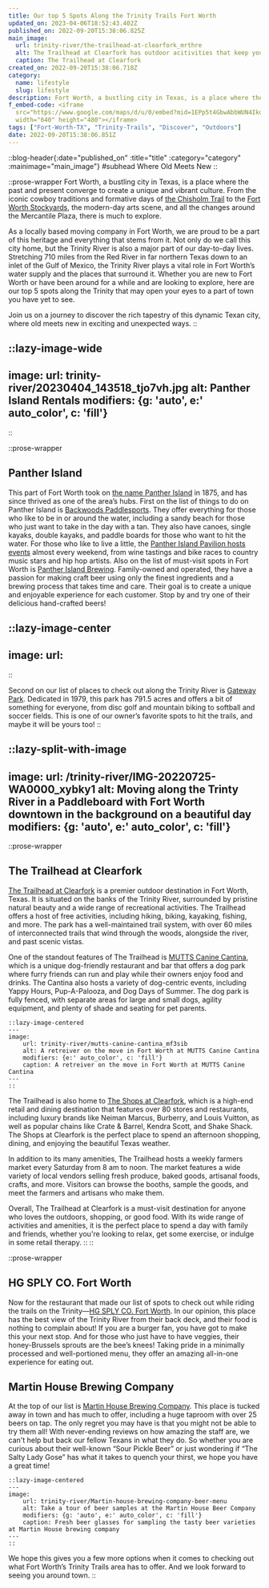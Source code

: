 ```yaml
---
title: Our top 5 Spots Along the Trinity Trails Fort Worth
updated_on: 2023-04-06T18:52:43.402Z
published_on: 2022-09-20T15:38:06.825Z
main_image:
  url: trinity-river/the-trailhead-at-clearfork_mrthre
  alt: The Trailhead at Clearfork has outdoor acitivities that keep you moving
  caption: The Trailhead at Clearfork
created_on: 2022-09-20T15:38:06.718Z
category:
  name: lifestyle
  slug: lifestyle
description: Fort Worth, a bustling city in Texas, is a place where the past and present converge to create a unique and vibrant culture. From the iconic cowboy traditions to the modern-day arts scene, Fort Worth offers a fascinating blend of history and innovation.
f_embed-code: <iframe
  src="https://www.google.com/maps/d/u/0/embed?mid=1EPp5t4GbwAbbWUN4Ikd8l_UO28MwjxA&ehbc=2E312F"
  width="640" height="480"></iframe>
tags: ["Fort-Worth-TX", "Trinity-Trails", "Discover", "Outdoors"]
date: 2022-09-20T15:38:06.851Z
---
```

::blog-header{:date="published_on" :title="title" :category="category" :mainimage="main_image"}
#subhead
Where Old Meets New
::

::prose-wrapper
Fort Worth, a bustling city in Texas, is a place where the past and present converge to create a unique and vibrant culture. From the iconic cowboy traditions and formative days of [the Chisholm Trail](https://www.tshaonline.org/handbook/entries/chisholm-trail#:~:text=The%20Chisholm%20Trail%20was%20the,recover%20from%20the%20Civil%20War) to the [Fort Worth Stockyards](https://www.fortworthstockyards.org/), the modern-day arts scene, and all the changes around the Mercantile Plaza, there is much to explore.

As a locally based moving company in Fort Worth, we are proud to be a part of this heritage and everything that stems from it. Not only do we call this city home, but the Trinity River is also a major part of our day-to-day lives. Stretching 710 miles from the Red River in far northern Texas down to an inlet of the Gulf of Mexico, the Trinity River plays a vital role in Fort Worth’s water supply and the places that surround it. Whether you are new to Fort Worth or have been around for a while and are looking to explore, here are our top 5 spots along the Trinity that may open your eyes to a part of town you have yet to see.

Join us on a journey to discover the rich tapestry of this dynamic Texan city, where old meets new in exciting and unexpected ways.
::

::lazy-image-wide
---
image:
    url: trinity-river/20230404_143518_tjo7vh.jpg
    alt: Panther Island Rentals
    modifiers: {g: 'auto', e:' auto_color', c: 'fill'}
---
::

::prose-wrapper
## Panther Island

This part of Fort Worth took on [the name Panther Island](https://pantherislandcc.com/v2/panther-island-news/how-did-panther-island-get-its-name/) in 1875, and has since thrived as one of the area’s hubs. First on the list of things to do on Panther Island is [Backwoods Paddlesports](https://www.tripadvisor.com/Attraction_Review-g55857-d8139832-Reviews-Backwoods_Paddlesports_at_Panther_Island_Pavilion-Fort_Worth_Texas.html). They offer everything for those who like to be in or around the water, including a sandy beach for those who just want to take in the day with a tan. They also have canoes, single kayaks, double kayaks, and paddle boards for those who want to hit the water. For those who like to live a little, the [Panther Island Pavilion hosts events](https://pantherislandpavilion.com/events/list/) almost every weekend, from wine tastings and bike races to country music stars and hip hop artists. Also on the list of must-visit spots in Fort Worth is [Panther Island Brewing](https://www.pantherislandbrewing.com/). Family-owned and operated, they have a passion for making craft beer using only the finest ingredients and a brewing process that takes time and care. Their goal is to create a unique and enjoyable experience for each customer. Stop by and try one of their delicious hand-crafted beers!

::lazy-image-center
---
image:
  url: 
---
::

Second on our list of places to check out along the Trinity River is [Gateway Park](https://www.fortworthtexas.gov/departments/parks/parks-and-trails/gateway-park). Dedicated in 1979, this park has 791.5 acres and offers a bit of something for everyone, from disc golf and mountain biking to softball and soccer fields. This is one of our owner’s favorite spots to hit the trails, and maybe it will be yours too!
::

::lazy-split-with-image
---
image:
    url: /trinity-river/IMG-20220725-WA0000_xybky1
    alt: Moving along the Trinty River in a Paddleboard with Fort Worth downtown in the background on a beautiful day
    modifiers: {g: 'auto', e:' auto_color', c: 'fill'}
---
  ::prose-wrapper
  ## The Trailhead at Clearfork

  [The Trailhead at Clearfork](https://www.clearfork1848.com/thetrailhead) is a premier outdoor destination in Fort Worth, Texas. It is situated on the banks of the Trinity River, surrounded by pristine natural beauty and a wide range of recreational activities. The Trailhead offers a host of free activities, including hiking, biking, kayaking, fishing, and more. The park has a well-maintained trail system, with over 60 miles of interconnected trails that wind through the woods, alongside the river, and past scenic vistas.

  One of the standout features of The Trailhead is [MUTTS Canine Cantina](https://muttscantina.com/tx-fort-worth-clearfork/), which is a unique dog-friendly restaurant and bar that offers a dog park where furry friends can run and play while their owners enjoy food and drinks. The Cantina also hosts a variety of dog-centric events, including Yappy Hours, Pup-A-Palooza, and Dog Days of Summer. The dog park is fully fenced, with separate areas for large and small dogs, agility equipment, and plenty of shade and seating for pet parents.

    ::lazy-image-centered
    ---
    image:
        url: trinity-river/mutts-canine-cantina_mf3sib
        alt: A retreiver on the move in Fort Worth at MUTTS Canine Cantina
        modifiers: {e:' auto_color', c: 'fill'}
        caption: A retreiver on the move in Fort Worth at MUTTS Canine Cantina
    ---
    ::


  The Trailhead is also home to [The Shops at Clearfork](https://www.simon.com/mall/the-shops-at-clearfork), which is a high-end retail and dining destination that features over 80 stores and restaurants, including luxury brands like Neiman Marcus, Burberry, and Louis Vuitton, as well as popular chains like Crate & Barrel, Kendra Scott, and Shake Shack. The Shops at Clearfork is the perfect place to spend an afternoon shopping, dining, and enjoying the beautiful Texas weather.

  In addition to its many amenities, The Trailhead hosts a weekly farmers market every Saturday from 8 am to noon. The market features a wide variety of local vendors selling fresh produce, baked goods, artisanal foods, crafts, and more. Visitors can browse the booths, sample the goods, and meet the farmers and artisans who make them.

  Overall, The Trailhead at Clearfork is a must-visit destination for anyone who loves the outdoors, shopping, or good food. With its wide range of activities and amenities, it is the perfect place to spend a day with family and friends, whether you're looking to relax, get some exercise, or indulge in some retail therapy.
  ::
::

::prose-wrapper
## HG SPLY CO. Fort Worth

Now for the restaurant that made our list of spots to check out while riding the trails on the Trinity—[HG SPLY CO. Fort Worth](https://www.hgsplyco.com/fortworth). In our opinion, this place has the best view of the Trinity River from their back deck, and their food is nothing to complain about! If you are a burger fan, you have got to make this your next stop. And for those who just have to have veggies, their honey-Brussels sprouts are the bee’s knees! Taking pride in a minimally processed and well-portioned menu, they offer an amazing all-in-one experience for eating out.

## Martin House Brewing Company

At the top of our list is [Martin House Brewing Company](https://martinhousebrewing.com/). This place is tucked away in town and has much to offer, including a huge taproom with over 25 beers on tap. The only regret you may have is that you might not be able to try them all! With never-ending reviews on how amazing the staff are, we can't help but back our fellow Texans in what they do. So whether you are curious about their well-known “Sour Pickle Beer” or just wondering if “The Salty Lady Gose” has what it takes to quench your thirst, we hope you have a great time!

    ::lazy-image-centered
    ---
    image:
        url: trinity-river/Martin-house-brewing-company-beer-menu
        alt: Take a tour of beer samples at the Martin House Beer Company
        modifiers: {g: 'auto', e:' auto_color', c: 'fill'}
        caption: Fresh beer glasses for sampling the tasty beer varieties at Martin House brewing company
    ---
    ::

We hope this gives you a few more options when it comes to checking out what Fort Worth’s Trinity Trails area has to offer. And we look forward to seeing you around town.
::

